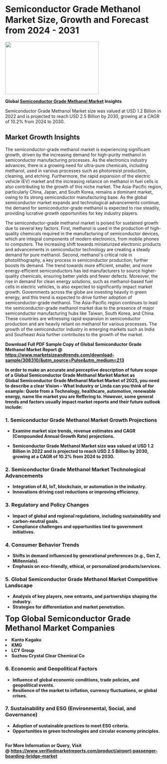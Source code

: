 <H1>Semiconductor Grade Methanol Market Size, Growth and Forecast from 2024 - 2031</H1><img class="aligncenter size-medium wp-image-584254" src="https://thirdeyenews.in/wp-content/uploads/2024/09/Global-Market-Research-300x168.jpeg" alt="" width="300" height="168" /><p><strong>Global&nbsp;<a href="https://www.marketsizeandtrends.com/download-sample/308310/&amp;utm_source=Pulse&amp;utm_medium=213">Semiconductor Grade Methanol Market</a> Insights</strong></p><p>Semiconductor Grade Methanol Market size was valued at USD 1.2 Billion in 2022 and is projected to reach USD 2.5 Billion by 2030, growing at a CAGR of 10.2% from 2024 to 2030.</p><p><h2>Market Growth Insights</h2> The semiconductor-grade methanol market is experiencing significant growth, driven by the increasing demand for high-purity methanol in semiconductor manufacturing processes. As the electronics industry advances, there is a growing need for ultra-pure chemicals, including methanol, used in various processes such as photoresist production, cleaning, and etching. Furthermore, the rapid expansion of the electric vehicle (EV) market and the increasing reliance on methanol in fuel cells is also contributing to the growth of this niche market. The Asia-Pacific region, particularly China, Japan, and South Korea, remains a dominant market, owing to its strong semiconductor manufacturing base. As the global semiconductor market expands and technological advancements continue, the demand for semiconductor-grade methanol is expected to rise steadily, providing lucrative growth opportunities for key industry players. <p><strong></strong></p> The semiconductor-grade methanol market is poised for sustained growth due to several key factors. First, methanol is used in the production of high-quality chemicals required in the manufacturing of semiconductor devices, which are integral components of modern electronics, from mobile phones to computers. The increasing shift towards miniaturized electronic products and advancements in semiconductor technology are creating a steady demand for pure methanol. Second, methanol's critical role in photolithography, a key process in semiconductor production, further boosts its demand. The trend towards more efficient, smaller, and more energy-efficient semiconductors has led manufacturers to source higher-quality chemicals, ensuring better yields and fewer defects. Moreover, the rise in demand for clean energy solutions, such as methanol-based fuel cells in electric vehicles, is also expected to significantly impact market growth. Governments across the globe are investing heavily in green energy, and this trend is expected to drive further adoption of semiconductor-grade methanol. The Asia-Pacific region continues to lead the semiconductor-grade methanol market due to the presence of major semiconductor manufacturing hubs like Taiwan, South Korea, and China. These countries are witnessing rapid expansion in semiconductor production and are heavily reliant on methanol for various processes. The growth of the semiconductor industry in emerging markets such as India and Southeast Asia further contributes to the growth of the market. <p><strong></p><p><span class=""><strong>Download Full PDF Sample Copy of Global Semiconductor Grade Methanol Market Report</strong> @ <a href="https://www.marketsizeandtrends.com/download-sample/308310/&amp;utm_source=Pulse&amp;utm_medium=213" target="_blank">https://www.marketsizeandtrends.com/download-sample/308310/&amp;utm_source=Pulse&amp;utm_medium=213</a></span></p><p>In order to make an accurate and perceptive description of future scope of a Global&nbsp;Semiconductor Grade Methanol Market Market as Global&nbsp;Semiconductor Grade Methanol Market Market of 2025, you need to describe a clear Vision &ndash; What Industry or Linda can you think of for example: Quote from a Technology, healthcare, automotive, renewable energy, name the market you are Reffering to. However, some general trends and factors usually impact market reports and their future outlook include:</p><h3>1.&nbsp;<strong>Semiconductor Grade Methanol Market Growth Projections</strong></h3><ul><li>Examine market size trends, revenue estimates and CAGR (Compounded Annual Growth Rate) projections.</li><li><p>Semiconductor Grade Methanol Market size was valued at USD 1.2 Billion in 2022 and is projected to reach USD 2.5 Billion by 2030, growing at a CAGR of 10.2% from 2024 to 2030.</p></li></ul><h3>2.&nbsp;<strong>Semiconductor Grade Methanol Market Technological Advancements</strong></h3><ul><li>Integration of AI, IoT, blockchain, or automation in the industry.</li><li>Innovations driving cost reductions or improving efficiency.</li></ul><h3>3.&nbsp;<strong>Regulatory and Policy Changes</strong></h3><ul><li>Impact of global and regional regulations, including sustainability and carbon-neutral goals.</li><li>Compliance challenges and opportunities tied to government initiatives.</li></ul><h3>4.&nbsp;<strong>Consumer Behavior Trends</strong></h3><ul><li>Shifts in demand influenced by generational preferences (e.g., Gen Z, Millennials).</li><li>Emphasis on eco-friendly, ethical, or personalized products/services.</li></ul><h3>5.&nbsp;<strong>Global Semiconductor Grade Methanol Market Competitive Landscape</strong></h3><ul><li>Analysis of key players, new entrants, and partnerships shaping the industry.</li><li>Strategies for differentiation and market penetration.</li></ul><p data-pm-slice="1 1 []"><span style="color: inherit; font-family: inherit; font-size: 25px;">Top Global Semiconductor Grade Methanol Market Companies</span></p><div class="" data-test-id=""><p><li>Kanto Kagaku</li><li> KMG</li><li> LCY Group</li><li> Suzhou Crystal Clear Chemical Co</li></p></div><h3>6.&nbsp;<strong>Economic and Geopolitical Factors</strong></h3><ul><li>Influence of global economic conditions, trade policies, and geopolitical events.</li><li>Resilience of the market to inflation, currency fluctuations, or global crises.</li></ul><h3>7.&nbsp;<strong>Sustainability and ESG (Environmental, Social, and Governance)</strong></h3><ul><li>Adoption of sustainable practices to meet ESG criteria.</li><li>Opportunities in green technologies and circular economy principles.</li></ul><h2><strong style="font-size: 14px;">For More Information or Query, Visit @&nbsp;</strong><a style="background-color: #ffffff; font-size: 14px;" href="https://www.marketsizeandtrends.com/report/semiconductor-grade-methanol-market/" target="_blank">https://www.verifiedmarketreports.com/product/airport-passenger-boarding-bridge-market</a></h2>

